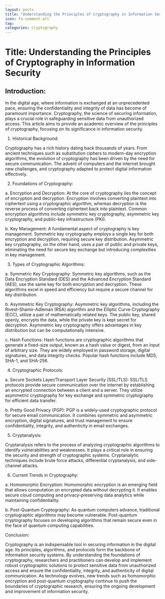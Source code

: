 ```yaml
---
layout: posts
title: "Understanding the Principles of Cryptography in Information Security"
icon: fa-comment-alt
tag:      
categories: Cryptography
---
```



# Title: Understanding the Principles of Cryptography in Information Security

## Introduction:

In the digital age, where information is exchanged at an unprecedented pace, ensuring the confidentiality and integrity of data has become of paramount importance. Cryptography, the science of securing information, plays a crucial role in safeguarding sensitive data from unauthorized access. This article aims to provide an academic overview of the principles of cryptography, focusing on its significance in information security.

1. Historical Background:

Cryptography has a rich history dating back thousands of years. From ancient techniques such as substitution ciphers to modern-day encryption algorithms, the evolution of cryptography has been driven by the need for secure communication. The advent of computers and the internet brought new challenges, and cryptography adapted to protect digital information effectively.

2. Foundations of Cryptography:

a. Encryption and Decryption:
At the core of cryptography lies the concept of encryption and decryption. Encryption involves converting plaintext into ciphertext using a cryptographic algorithm, whereas decryption is the reverse process of converting ciphertext back into plaintext. Common encryption algorithms include symmetric key cryptography, asymmetric key cryptography, and public-key infrastructure (PKI).

b. Key Management:
A fundamental aspect of cryptography is key management. Symmetric key cryptography employs a single key for both encryption and decryption, requiring secure key distribution. Asymmetric key cryptography, on the other hand, uses a pair of public and private keys, eliminating the need for secure key exchange but introducing complexities in key management.

3. Types of Cryptographic Algorithms:

a. Symmetric Key Cryptography:
Symmetric key algorithms, such as the Data Encryption Standard (DES) and the Advanced Encryption Standard (AES), use the same key for both encryption and decryption. These algorithms excel in speed and efficiency but require a secure channel for key distribution.

b. Asymmetric Key Cryptography:
Asymmetric key algorithms, including the Rivest-Shamir-Adleman (RSA) algorithm and the Elliptic Curve Cryptography (ECC), utilize a pair of mathematically related keys. The public key, shared openly, encrypts the data, while the private key is kept secret for decryption. Asymmetric key cryptography offers advantages in key distribution but can be computationally intensive.

c. Hash Functions:
Hash functions are cryptographic algorithms that generate a fixed-size output, known as a hash value or digest, from an input of arbitrary size. They are widely employed in password storage, digital signatures, and data integrity checks. Popular hash functions include MD5, SHA-1, and SHA-256.

4. Cryptographic Protocols:

a. Secure Sockets Layer/Transport Layer Security (SSL/TLS):
SSL/TLS protocols provide secure communication over the internet by establishing an encrypted connection between a client and a server. They utilize asymmetric cryptography for key exchange and symmetric cryptography for efficient data transfer.

b. Pretty Good Privacy (PGP):
PGP is a widely-used cryptographic protocol for secure email communication. It combines symmetric and asymmetric encryption, digital signatures, and trust management to ensure confidentiality, integrity, and authenticity in email exchanges.

5. Cryptanalysis:

Cryptanalysis refers to the process of analyzing cryptographic algorithms to identify vulnerabilities and weaknesses. It plays a critical role in ensuring the security and strength of cryptographic systems. Cryptanalytic techniques include brute force attacks, differential cryptanalysis, and side-channel attacks.

6. Current Trends in Cryptography:

a. Homomorphic Encryption:
Homomorphic encryption is an emerging field that allows computation on encrypted data without decrypting it. It enables secure cloud computing and privacy-preserving data analytics while maintaining confidentiality.

b. Post-Quantum Cryptography:
As quantum computers advance, traditional cryptographic algorithms may become vulnerable. Post-quantum cryptography focuses on developing algorithms that remain secure even in the face of quantum computing capabilities.

Conclusion:

Cryptography is an indispensable tool in securing information in the digital age. Its principles, algorithms, and protocols form the backbone of information security systems. By understanding the foundations of cryptography, researchers and practitioners can develop and implement robust cryptographic solutions to protect sensitive data from unauthorized access and ensure the confidentiality, integrity, and authenticity of digital communication. As technology evolves, new trends such as homomorphic encryption and post-quantum cryptography continue to push the boundaries of cryptographic research, ensuring the ongoing development and improvement of information security.